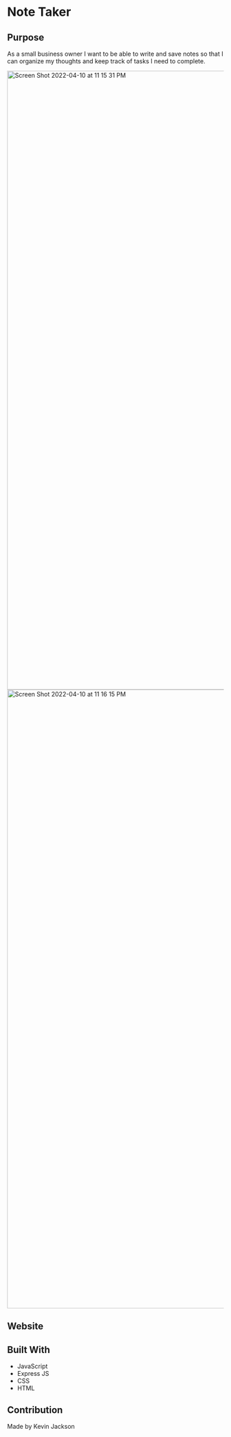# Note Taker

## Purpose
As a small business owner I want to be able to write and save notes
so that I can organize my thoughts and keep track of tasks I need to complete.

<img width="1440" alt="Screen Shot 2022-04-10 at 11 15 31 PM" src="https://user-images.githubusercontent.com/92461865/162659402-7c7a93a9-2d2f-4e98-8eb3-0042d5a0e0b2.png">

<img width="1440" alt="Screen Shot 2022-04-10 at 11 16 15 PM" src="https://user-images.githubusercontent.com/92461865/162659408-cb12d369-5005-45a0-9e90-722b2b148e60.png">

## Website


## Built With
* JavaScript
* Express JS
* CSS
* HTML

## Contribution
Made by Kevin Jackson
